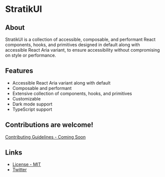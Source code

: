 # StratikUI

## About

StratikUI is a collection of accessible, composable, and performant React components, hooks, and primitives designed in default along with accessible React Aria variant, to ensure accessibility without compromising on style or performance.

## Features

- Accessible React Aria variant along with default
- Composable and performant
- Extensive collection of components, hooks, and primitives
- Customizable
- Dark mode support
- TypeScript support

## Contributions are welcome!

[Contributing Guidelines - Coming Soon]()

## Links

- [License - MIT](https://github.com/krishpatel023/StratikUI/blob/master/LICENSE.md)
- [Twitter](https://x.com/krish__23)
